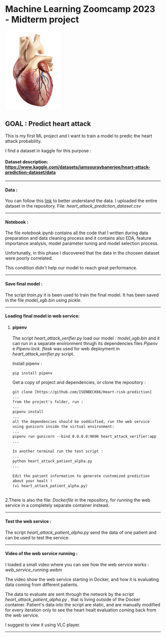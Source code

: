 # Machine Learning Zoomcamp 2023 - Midterm project 
![Screenshot](anatomy-of-heart.webp)
## GOAL : Predict heart attack 

This is my first ML project and I want to train a model to predic the heart attack probability.

I find a dataset in kaggle for this purpose :

#### Dataset description: https://www.kaggle.com/datasets/iamsouravbanerjee/heart-attack-prediction-dataset/data

---

#### Data :
You can follow this [link](https://www.kaggle.com/datasets/iamsouravbanerjee/heart-attack-prediction-dataset/data) to better understand the data.
I uploaded the entire dataset in the repository. File: *heart_attack_prediction_dataset.csv*

---

#### Notebook :
The file *notebook.ipynb* contains all the code that I written during data preparation and data cleaning process and it contains also
EDA, feature importance analysis, model parameter tuning and model selection process.

Unfortunatly, in this phase I discovered that the data in the choosen dataset were poorly correlated.

This condition didn't help our model to reach great performance.

---

#### Save final model :
The script *train.py* it is been used to train the final model. It has been saved in the file *model_xgb.bin* using *pickle*.

---

#### Loading final model in web service:

1. #### pipenv

   The script *heart_attack_verifier.py* load our model : *model_xgb.bin* and it can run in a separate environment thrugh its dependencies files *Pipenv* e *Pipenv.lock*.
   *flask* was used for web deployment in *heart_attack_verifier.py* script.

   Install pipenv :
   ```
   pip install pipenv
   ```
   Get a copy of project and dependencies, or clone the repository :
   ```
   git clone [https://github.com/ISENBECK66/Heart-risk-prediction]
   ...
   from the project's folder, run :
   ... 
   pipenv install
   ...
   all the dependencies should be soddisfied, run the web service using gunicorn inside the virtual environment:
   ...
   pipenv run gunicorn --bind 0.0.0.0:9696 heart_attack_verifier:app
   ...

   In another terminal run the test script :
   ...
   python heart_attack_patient_alpha.py
   ...

   Edit the patient information to generate customized prediction about your healt !
   (vi heart_attack_patient_alpha.py)
   

2.There is also the file: *Dockerfile* in the repository, for running the web service in a completely separate container instead.




---

#### Test the web service :
The script *heart_attack_patient_alpha.py* send the data of one patient and can be used to test the service.

---

#### Video of the web service running :
I loaded a small video where you can see how the web service works : *web_service_running.webm* 

The video show the web service starting in Docker, and how it is evaluating data coming from different patients.

The data to evaluate are sent through the network by the script *heart_attack_patient_alpha.py* , that is living outside of the Docker container.
Patient's data into the script are static, and are manually modified for every iteration only to see the heart healt evaluation coming back from the web service. 

I suggest to view it using VLC player.

---
